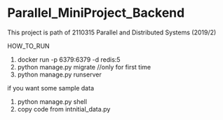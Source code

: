 # Parallel_MiniProject_Backend
This project is path of 2110315 Parallel and Distributed Systems (2019/2)

HOW_TO_RUN
1. docker run -p 6379:6379 -d redis:5
2. python manage.py migrate //only for first time
3. python manage.py runserver

if you want some sample data
1. python manage.py shell
2. copy code from intnitial_data.py
